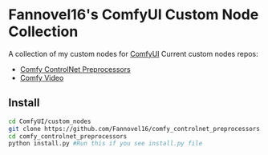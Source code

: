 # Fannovel16's ComfyUI Custom Node Collection
A collection of my custom nodes for [ComfyUI](https://github.com/comfyanonymous/ComfyUI)
Current custom nodes repos:
* [Comfy ControlNet Preprocessors](https://github.com/Fannovel16/comfy_controlnet_preprocessors)
* [Comfy Video](https://github.com/Fannovel16/comfy_video)
## Install
```sh
cd ComfyUI/custom_nodes
git clone https://github.com/Fannovel16/comfy_controlnet_preprocessors #Or whatever repo here
cd comfy_controlnet_preprocessors
python install.py #Run this if you see install.py file
```